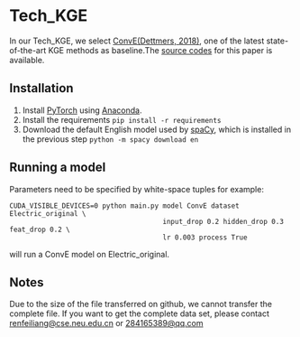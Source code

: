 # Tech_KGE
In our Tech_KGE, we select [ConvE(Dettmers, 2018)](https://arxiv.org/abs/1707.01476), one of the latest state-of-the-art KGE methods as baseline.The [source codes](https://github.com/TimDettmers/ConvE) for this paper is available.
## Installation
1. Install [PyTorch](https://github.com/pytorch/pytorch) using [Anaconda](https://www.continuum.io/downloads). 
2. Install the requirements `pip install -r requirements`
3. Download the default English model used by [spaCy](https://github.com/explosion/spaCy), which is installed in the previous step `python -m spacy download en`
## Running a model
Parameters need to be specified by white-space tuples for example:
```
CUDA_VISIBLE_DEVICES=0 python main.py model ConvE dataset Electric_original \
                                      input_drop 0.2 hidden_drop 0.3 feat_drop 0.2 \
                                      lr 0.003 process True
```
will run a ConvE model on Electric_original.
## Notes
Due to the size of the file transferred on github, we cannot transfer the complete file. If you want to get the complete data set, please contact renfeiliang@cse.neu.edu.cn or 284165389@qq.com


